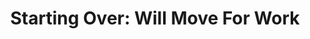 ---
collection_archive: true
collection_category:
  - Award Winning
  - Exhibited Works 
  - Color
  - Reportage
  - Portraits
collection_content: >-
  This is a story about transition. About the things we lose, and the memories
  we keep.


  In 2009, my parents, Rob and Stephanie Rieser, left Springfield, Missouri, for
  suburban Phoenix, forced to find work in a new city when the economy in our
  hometown faltered.


  The photographs in this new series document their last days in the home in
  which, for 23 years, they raised three sons, hosted countless family holidays,
  planted gardens, decorated rooms, and built a life. I capture my Mom and Dad
  packing to leave Missouri, striving to personalize their new home in Arizona,
  and marking a family milestone under a new roof. Watching them fix up their
  new house reminds me that they are a team, one with remarkable energy and
  affection after 35 years of marriage. They are my relationship role models.


  I loved our Springfield house not for its bricks and gardens, doors and
  stairs, but for the home my parents made it. I saw it as a refuge, a familiar
  constant for my brothers and myself. When my parents left that home to start
  over in Arizona, I felt the final chapter in my childhood had come to an end.


  While the photos in this series are intimate, they are universal in their
  illustration of vulnerability and apprehension, optimism and love. They
  represent the fragility of housing and employment, and the strength of family
  and commitment.
collection_cover: https://d1sf55qlb7p6hz.cloudfront.net/startingover-5.jpg
collection_cover_mobile: https://d1sf55qlb7p6hz.cloudfront.net/verticalcovers-32.jpg
collection_description: >-
  This is a story about transition. About the things we lose, and the memories
  we keep. In 2009, my parents Rob and Stephanie Rieser left Springfield,
  Missouri for suburban Phoenix, forced to find work in a new city when the
  economy in our hometown faltered.
collection_filter: Personal
collection_hidden: false
collection_meta: 2009 - 2010
collection_preview:
  - https://d1sf55qlb7p6hz.cloudfront.net/startingover_covers-1.jpg
  - https://d1sf55qlb7p6hz.cloudfront.net/startingover_covers-3.jpg
  - https://d1sf55qlb7p6hz.cloudfront.net/startingover_covers-2.jpg
  - https://d1sf55qlb7p6hz.cloudfront.net/startingover_covers-4.jpg
cover_image: https://d1sf55qlb7p6hz.cloudfront.net/social-7.jpg
date:  
logo: 
navigation_theme: white
px_extra: true
slug: starting-over
theme_color: E0CBC6
theme_color_all_works: F9917C
title: 'Starting Over: Will Move For Work'
collection_awards:
  - content: |-
      **2012**  
      _Photolucida's Critical Mass_  
      Finalist: Top International Project
    template: popup-text-element
  - content: |-
      **2011**  
      _Filter Photo Festival Official Selection_
    template: popup-text-element
collection_exhibition:
  - content: |-
      **2012**  
      _Guate Photo Festival: \[DOT\]COM_  
      La Fototeca Gallery. Guatemala City (Group Show)
    template: popup-text-element
  - content: |-
      **2011**  
      _Filter Photo Jurried Exhibition_  
      Black Cloud Gallery. Chicago, IL (Group Show)
    template: popup-text-element
  - content: |-
      **2011**  
      _Art Director’s Club Young Guns 9 Exhibition_

      Art Director’s Club Gallery.   
      New York, NY. (Group Show)
    template: popup-text-element
collection_blocks:
  - _bookshop_name: collections/media-row-start
    row_alignment: between
  - _bookshop_name: collections/media-element 
    color: D0E5CB
    image: https://d1sf55qlb7p6hz.cloudfront.net/startingover-1.jpg
    margin_left: 55
    margin_right: 0
    margin_y: 100
    width: 40
  - _bookshop_name: collections/media-row
    row_alignment: between
  - _bookshop_name: collections/media-element 
    color: C19E88
    image: https://d1sf55qlb7p6hz.cloudfront.net/startingover-3.jpg
    margin_y: 700
    width: 33
  - _bookshop_name: collections/media-element 
    color: FBA093
    image: https://d1sf55qlb7p6hz.cloudfront.net/startingover-2.jpg
    margin_left: 0
    margin_right: 0
    margin_y: 100
    width: 60
  - _bookshop_name: collections/media-row
    row_alignment: between
  - _bookshop_name: collections/media-element 
    color: ECD1BA
    image: https://d1sf55qlb7p6hz.cloudfront.net/startingover-4.jpg
    margin_left: 15
    margin_y: 100
    width: 40
  - _bookshop_name: collections/media-row
    row_alignment: between
  - _bookshop_name: collections/media-element 
    color: B7DCB6
    image: https://d1sf55qlb7p6hz.cloudfront.net/startingover-5.jpg
    margin_left: 25
    margin_right: 0
    margin_y: 100
    width: 70
  - _bookshop_name: collections/media-row
    row_alignment: between
  - _bookshop_name: collections/media-element 
    color: F0F0C8
    image: https://d1sf55qlb7p6hz.cloudfront.net/startingover-6.jpg
    margin_left: 5
    margin_right: 0
    margin_y: 100
    width: 33
  - _bookshop_name: collections/media-element 
    color: 889C81
    image: https://d1sf55qlb7p6hz.cloudfront.net/startingover-7.jpg
    margin_left: 0
    margin_right: 15
    margin_y: 700
    width: 40
  - _bookshop_name: collections/media-row
    row_alignment: between
  - _bookshop_name: collections/media-element 
    color: EDCBA7
    image: https://d1sf55qlb7p6hz.cloudfront.net/startingover-8.jpg
    margin_left: 25
    margin_right: 0
    margin_y: 500
    width: 40
  - _bookshop_name: collections/media-element 
    color: E5CDBE
    image: https://d1sf55qlb7p6hz.cloudfront.net/startingover-9.jpg
    margin_right: 5
    margin_y: 100
    width: 20
  - _bookshop_name: collections/media-row
    row_alignment: between
  - _bookshop_name: collections/media-element 
    color: BDD493
    image: https://d1sf55qlb7p6hz.cloudfront.net/startingover-10.jpg
    margin_left: 5
    margin_right: 0
    margin_y: 100
    width: 40
  - _bookshop_name: collections/media-row
    row_alignment: between
  - _bookshop_name: collections/media-element 
    color: E2F0EC
    image: https://d1sf55qlb7p6hz.cloudfront.net/startingover-11.jpg
    margin_left: 30
    margin_y: 100
    width: 66
  - _bookshop_name: collections/media-row
    row_alignment: between
  - _bookshop_name: collections/media-element 
    color: CDD2EB
    image: https://d1sf55qlb7p6hz.cloudfront.net/startingover-12.jpg
    margin_left: 20
    margin_right: 0
    margin_y: 300
    width: 33
  - _bookshop_name: collections/media-element 
    color: C3DEE5
    image: https://d1sf55qlb7p6hz.cloudfront.net/startingover-13.jpg
    margin_right: 10
    margin_y: 100
    width: 25
  - _bookshop_name: collections/media-row
    row_alignment: between
  - _bookshop_name: collections/media-element 
    color: DBD8D8
    image: https://d1sf55qlb7p6hz.cloudfront.net/startingover-14.jpg
    margin_left: 5
    margin_y: 300
    width: 20
  - _bookshop_name: collections/media-element 
    color: E3E3D9
    image: https://d1sf55qlb7p6hz.cloudfront.net/startingover-15.jpg
    margin_left: 0
    margin_right: 35
    margin_y: 100
    width: 33
  - _bookshop_name: collections/media-row
    row_alignment: between
  - _bookshop_name: collections/media-element 
    color: E4ECEB
    image: https://d1sf55qlb7p6hz.cloudfront.net/startingover-16.jpg
    margin_left: 15
    margin_right: 0
    margin_y: 100
    width: 66
  - _bookshop_name: collections/media-row
    row_alignment: between
  - _bookshop_name: collections/media-element 
    color: E8E1D4
    image: https://d1sf55qlb7p6hz.cloudfront.net/startingover-17.jpg
    margin_left: 25
    margin_right: 0
    margin_y: 100
    width: 45
  - _bookshop_name: collections/media-row
    row_alignment: between
  - _bookshop_name: collections/media-element 
    color: DAEDFD
    image: https://d1sf55qlb7p6hz.cloudfront.net/startingover-18.jpg
    margin_left: 5
    margin_right: 0
    margin_y: 100
    width: 50
  - _bookshop_name: collections/media-element 
    color: DCE4E8
    image: https://d1sf55qlb7p6hz.cloudfront.net/startingover-19.jpg
    margin_left: 0
    margin_right: 0
    margin_y: 700
    width: 40
  - _bookshop_name: collections/media-row
    row_alignment: between
  - _bookshop_name: collections/media-element 
    color: F0EEE2
    image: https://d1sf55qlb7p6hz.cloudfront.net/startingover-20.jpg
    margin_left: 20
    margin_right: 0
    margin_y: 100
    width: 60
  - _bookshop_name: collections/media-row-end
collection_press:
  - content: >-
      [**_Landscape
      Stories_**](http://landscape-stories.tumblr.com/post/112393878318/ls-18-family-submission-jesse-rieser)
    template: popup-text-element
  - content: >-
      [**_OITZARISME: Romanian Online Magazine on
      Photography_**](http://www.oitzarisme.ro/2011/07/04/jesse-rieser-starting-over/)
    template: popup-text-element
  - content: _Nacione_
    template: popup-text-element
---